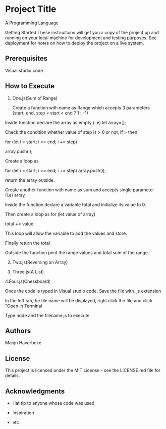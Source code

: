# Project Title

A Programming Language

Getting Started These instructions will get you a copy of the project up and running on your local machine for development and testing purposes. See deployment for notes on how to deploy the project on a live system.

## Prerequisites

Visual studio code

## How to Execute

1.  One.js(Sum of Range)

     Create a function with name as Range which accepts 3 parameters (start, end, step = start < end ? 1 : -1) 
  
  Inside function declare the array as empty (i.e) let array=[];
  
  Check the condition whether value of step is > 0 or not, if > then 
  
  for (let i = start; i <= end; i += step) 
      
  array.push(i);
 
 Create a loop as
 
 for (let i = start; i >= end; i += step) array.push(i);
 
 return the array outside.
    
    
  Create another function with name as sum and accepts single parameter   (i.e) array
  
  Inside the function declare a variable total and initialize its value to 0.
  
  Then create a loop as 
  for (let value of array) 
      
  total += value;
  
  This loop will allow the variable to add the values and store.
     
  Finally return the total
     
  Outside the function print the range values and total sum of the range.
     
2. Two.js(Reversing an Array)

    
3. Three.js(A List)

4.Four.js(Chessboard)

Once the code is typed in Visual studio code, Save the file with .js extension

In the left tab,the file name will be displayed, right click the file and click "Open in Terminal

Type node and the filename.js to execute

## Authors

Marijn Haverbeke

## License 

This project is licensed under the MIT License - see the LICENSE.md file for details.

## Acknowledgments 

* Hat tip to anyone whose code was used 

* Inspiration 

* etc
